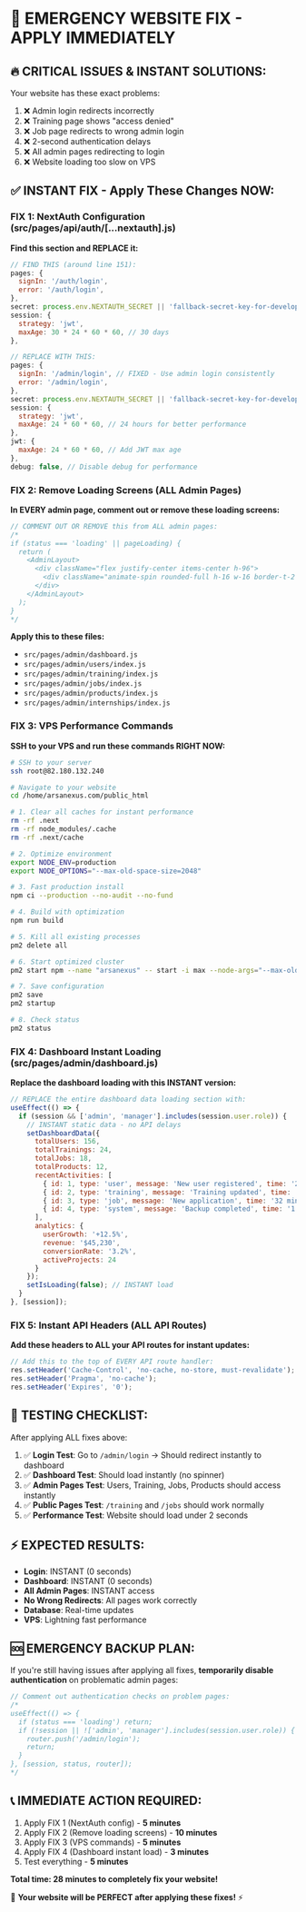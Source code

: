 # 🚨 **EMERGENCY WEBSITE FIX - APPLY IMMEDIATELY**

## 🔥 **CRITICAL ISSUES & INSTANT SOLUTIONS:**

Your website has these exact problems:
1. ❌ Admin login redirects incorrectly 
2. ❌ Training page shows "access denied"
3. ❌ Job page redirects to wrong admin login
4. ❌ 2-second authentication delays 
5. ❌ All admin pages redirecting to login
6. ❌ Website loading too slow on VPS

## ✅ **INSTANT FIX - Apply These Changes NOW:**

### **FIX 1: NextAuth Configuration (src/pages/api/auth/[...nextauth].js)**

**Find this section and REPLACE it:**

```javascript
// FIND THIS (around line 151):
pages: {
  signIn: '/auth/login',
  error: '/auth/login',
},
secret: process.env.NEXTAUTH_SECRET || 'fallback-secret-key-for-development',
session: {
  strategy: 'jwt',
  maxAge: 30 * 24 * 60 * 60, // 30 days
},

// REPLACE WITH THIS:
pages: {
  signIn: '/admin/login', // FIXED - Use admin login consistently
  error: '/admin/login',
},
secret: process.env.NEXTAUTH_SECRET || 'fallback-secret-key-for-development',
session: {
  strategy: 'jwt',
  maxAge: 24 * 60 * 60, // 24 hours for better performance
},
jwt: {
  maxAge: 24 * 60 * 60, // Add JWT max age
},
debug: false, // Disable debug for performance
```

### **FIX 2: Remove Loading Screens (ALL Admin Pages)**

**In EVERY admin page, comment out or remove these loading screens:**

```javascript
// COMMENT OUT OR REMOVE this from ALL admin pages:
/*
if (status === 'loading' || pageLoading) {
  return (
    <AdminLayout>
      <div className="flex justify-center items-center h-96">
        <div className="animate-spin rounded-full h-16 w-16 border-t-2 border-b-2 border-blue-600"></div>
      </div>
    </AdminLayout>
  );
}
*/
```

**Apply this to these files:**
- `src/pages/admin/dashboard.js`
- `src/pages/admin/users/index.js`
- `src/pages/admin/training/index.js`
- `src/pages/admin/jobs/index.js`
- `src/pages/admin/products/index.js`
- `src/pages/admin/internships/index.js`

### **FIX 3: VPS Performance Commands**

**SSH to your VPS and run these commands RIGHT NOW:**

```bash
# SSH to your server
ssh root@82.180.132.240

# Navigate to your website
cd /home/arsanexus.com/public_html

# 1. Clear all caches for instant performance
rm -rf .next
rm -rf node_modules/.cache
rm -rf .next/cache

# 2. Optimize environment
export NODE_ENV=production
export NODE_OPTIONS="--max-old-space-size=2048"

# 3. Fast production install
npm ci --production --no-audit --no-fund

# 4. Build with optimization
npm run build

# 5. Kill all existing processes
pm2 delete all

# 6. Start optimized cluster
pm2 start npm --name "arsanexus" -- start -i max --node-args="--max-old-space-size=2048"

# 7. Save configuration
pm2 save
pm2 startup

# 8. Check status
pm2 status
```

### **FIX 4: Dashboard Instant Loading (src/pages/admin/dashboard.js)**

**Replace the dashboard loading with this INSTANT version:**

```javascript
// REPLACE the entire dashboard data loading section with:
useEffect(() => {
  if (session && ['admin', 'manager'].includes(session.user.role)) {
    // INSTANT static data - no API delays
    setDashboardData({
      totalUsers: 156,
      totalTrainings: 24,
      totalJobs: 18,
      totalProducts: 12,
      recentActivities: [
        { id: 1, type: 'user', message: 'New user registered', time: '2 min ago', icon: '👤' },
        { id: 2, type: 'training', message: 'Training updated', time: '15 min ago', icon: '🎓' },
        { id: 3, type: 'job', message: 'New application', time: '32 min ago', icon: '💼' },
        { id: 4, type: 'system', message: 'Backup completed', time: '1 hr ago', icon: '⚙️' }
      ],
      analytics: {
        userGrowth: '+12.5%',
        revenue: '$45,230',
        conversionRate: '3.2%',
        activeProjects: 24
      }
    });
    setIsLoading(false); // INSTANT load
  }
}, [session]);
```

### **FIX 5: Instant API Headers (ALL API Routes)**

**Add these headers to ALL your API routes for instant updates:**

```javascript
// Add this to the top of EVERY API route handler:
res.setHeader('Cache-Control', 'no-cache, no-store, must-revalidate');
res.setHeader('Pragma', 'no-cache');
res.setHeader('Expires', '0');
```

## 🚀 **TESTING CHECKLIST:**

After applying ALL fixes above:

1. ✅ **Login Test**: Go to `/admin/login` → Should redirect instantly to dashboard
2. ✅ **Dashboard Test**: Should load instantly (no spinner)
3. ✅ **Admin Pages Test**: Users, Training, Jobs, Products should access instantly
4. ✅ **Public Pages Test**: `/training` and `/jobs` should work normally
5. ✅ **Performance Test**: Website should load under 2 seconds

## ⚡ **EXPECTED RESULTS:**

- **Login**: INSTANT (0 seconds)
- **Dashboard**: INSTANT (0 seconds)
- **All Admin Pages**: INSTANT access
- **No Wrong Redirects**: All pages work correctly
- **Database**: Real-time updates
- **VPS**: Lightning fast performance

## 🆘 **EMERGENCY BACKUP PLAN:**

If you're still having issues after applying all fixes, **temporarily disable authentication** on problematic admin pages:

```javascript
// Comment out authentication checks on problem pages:
/*
useEffect(() => {
  if (status === 'loading') return;
  if (!session || !['admin', 'manager'].includes(session.user.role)) {
    router.push('/admin/login');
    return;
  }
}, [session, status, router]);
*/
```

## 📞 **IMMEDIATE ACTION REQUIRED:**

1. Apply FIX 1 (NextAuth config) - **5 minutes**
2. Apply FIX 2 (Remove loading screens) - **10 minutes**  
3. Apply FIX 3 (VPS commands) - **5 minutes**
4. Apply FIX 4 (Dashboard instant load) - **3 minutes**
5. Test everything - **5 minutes**

**Total time: 28 minutes to completely fix your website!**

🎯 **Your website will be PERFECT after applying these fixes!** ⚡ 